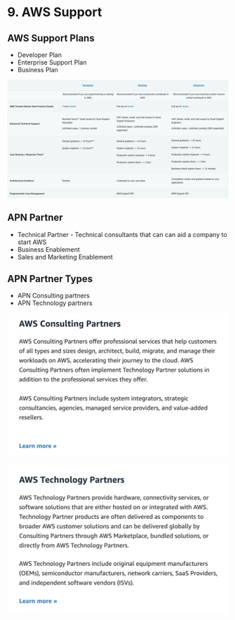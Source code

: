 # 9. AWS Support

## AWS Support Plans

* Developer Plan
* Enterprise Support Plan
* Business Plan

![](../../../.gitbook/assets/image%20%2828%29.png)

## APN Partner

* Technical Partner - Technical consultants that can can aid a company to start AWS
* Business Enablement
* Sales and Marketing Enablement

## APN Partner Types

* APN Consulting partners
* APN Technology partners 

![](../../../.gitbook/assets/image%20%2831%29.png)

![](../../../.gitbook/assets/image%20%2833%29.png)




